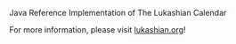 Java Reference Implementation of The Lukashian Calendar

For more information, please visit [lukashian.org](https://www.lukashian.org)!
